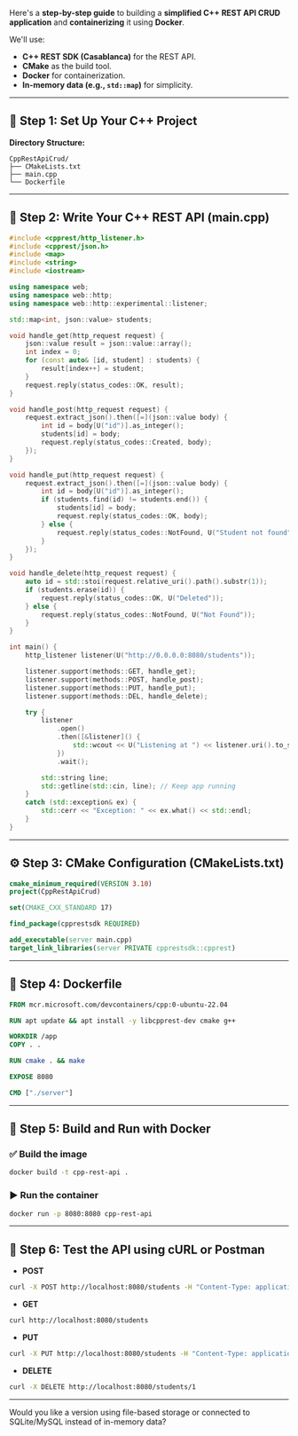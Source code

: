 Here's a **step-by-step guide** to building a **simplified C++ REST API CRUD application** and **containerizing** it using **Docker**.

We'll use:

* **C++ REST SDK (Casablanca)** for the REST API.
* **CMake** as the build tool.
* **Docker** for containerization.
* **In-memory data (e.g., `std::map`)** for simplicity.

---

## 🧱 Step 1: Set Up Your C++ Project

**Directory Structure:**

```
CppRestApiCrud/
├── CMakeLists.txt
├── main.cpp
└── Dockerfile
```

---

## 📄 Step 2: Write Your C++ REST API (main.cpp)

```cpp
#include <cpprest/http_listener.h>
#include <cpprest/json.h>
#include <map>
#include <string>
#include <iostream>

using namespace web;
using namespace web::http;
using namespace web::http::experimental::listener;

std::map<int, json::value> students;

void handle_get(http_request request) {
    json::value result = json::value::array();
    int index = 0;
    for (const auto& [id, student] : students) {
        result[index++] = student;
    }
    request.reply(status_codes::OK, result);
}

void handle_post(http_request request) {
    request.extract_json().then([=](json::value body) {
        int id = body[U("id")].as_integer();
        students[id] = body;
        request.reply(status_codes::Created, body);
    });
}

void handle_put(http_request request) {
    request.extract_json().then([=](json::value body) {
        int id = body[U("id")].as_integer();
        if (students.find(id) != students.end()) {
            students[id] = body;
            request.reply(status_codes::OK, body);
        } else {
            request.reply(status_codes::NotFound, U("Student not found"));
        }
    });
}

void handle_delete(http_request request) {
    auto id = std::stoi(request.relative_uri().path().substr(1));
    if (students.erase(id)) {
        request.reply(status_codes::OK, U("Deleted"));
    } else {
        request.reply(status_codes::NotFound, U("Not Found"));
    }
}

int main() {
    http_listener listener(U("http://0.0.0.0:8080/students"));

    listener.support(methods::GET, handle_get);
    listener.support(methods::POST, handle_post);
    listener.support(methods::PUT, handle_put);
    listener.support(methods::DEL, handle_delete);

    try {
        listener
            .open()
            .then([&listener]() {
                std::wcout << U("Listening at ") << listener.uri().to_string() << std::endl;
            })
            .wait();

        std::string line;
        std::getline(std::cin, line); // Keep app running
    }
    catch (std::exception& ex) {
        std::cerr << "Exception: " << ex.what() << std::endl;
    }
}
```

---

## ⚙️ Step 3: CMake Configuration (CMakeLists.txt)

```cmake
cmake_minimum_required(VERSION 3.10)
project(CppRestApiCrud)

set(CMAKE_CXX_STANDARD 17)

find_package(cpprestsdk REQUIRED)

add_executable(server main.cpp)
target_link_libraries(server PRIVATE cpprestsdk::cpprest)
```

---

## 🐳 Step 4: Dockerfile

```dockerfile
FROM mcr.microsoft.com/devcontainers/cpp:0-ubuntu-22.04

RUN apt update && apt install -y libcpprest-dev cmake g++

WORKDIR /app
COPY . .

RUN cmake . && make

EXPOSE 8080

CMD ["./server"]
```

---

## 🚀 Step 5: Build and Run with Docker

### ✅ Build the image

```bash
docker build -t cpp-rest-api .
```

### ▶️ Run the container

```bash
docker run -p 8080:8080 cpp-rest-api
```

---

## 🧪 Step 6: Test the API using cURL or Postman

* **POST**

```bash
curl -X POST http://localhost:8080/students -H "Content-Type: application/json" -d '{"id":1,"name":"Ravi"}'
```

* **GET**

```bash
curl http://localhost:8080/students
```

* **PUT**

```bash
curl -X PUT http://localhost:8080/students -H "Content-Type: application/json" -d '{"id":1,"name":"Ravi Updated"}'
```

* **DELETE**

```bash
curl -X DELETE http://localhost:8080/students/1
```

---

Would you like a version using file-based storage or connected to SQLite/MySQL instead of in-memory data?
